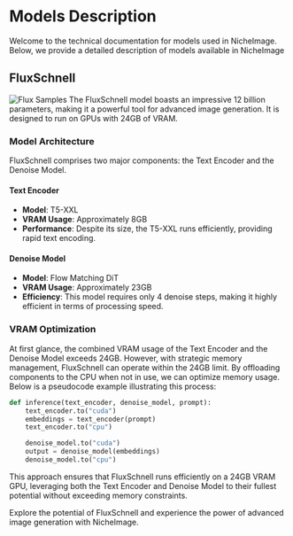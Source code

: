 # Models Description
Welcome to the technical documentation for models used in NicheImage. Below, we provide a detailed description of models available in NicheImage

## FluxSchnell
![Flux Samples](/assets/images/flux-1.png)
The FluxSchnell model boasts an impressive 12 billion parameters, making it a powerful tool for advanced image generation. It is designed to run on GPUs with 24GB of VRAM.

### Model Architecture
FluxSchnell comprises two major components: the Text Encoder and the Denoise Model.

#### Text Encoder
- **Model**: T5-XXL
- **VRAM Usage**: Approximately 8GB
- **Performance**: Despite its size, the T5-XXL runs efficiently, providing rapid text encoding.

#### Denoise Model
- **Model**: Flow Matching DiT
- **VRAM Usage**: Approximately 23GB
- **Efficiency**: This model requires only 4 denoise steps, making it highly efficient in terms of processing speed.

### VRAM Optimization
At first glance, the combined VRAM usage of the Text Encoder and the Denoise Model exceeds 24GB. However, with strategic memory management, FluxSchnell can operate within the 24GB limit. By offloading components to the CPU when not in use, we can optimize memory usage. Below is a pseudocode example illustrating this process:

```python
def inference(text_encoder, denoise_model, prompt):
    text_encoder.to("cuda")
    embeddings = text_encoder(prompt)
    text_encoder.to("cpu")

    denoise_model.to("cuda")
    output = denoise_model(embeddings)
    denoise_model.to("cpu")
```

This approach ensures that FluxSchnell runs efficiently on a 24GB VRAM GPU, leveraging both the Text Encoder and Denoise Model to their fullest potential without exceeding memory constraints.

Explore the potential of FluxSchnell and experience the power of advanced image generation with NicheImage.